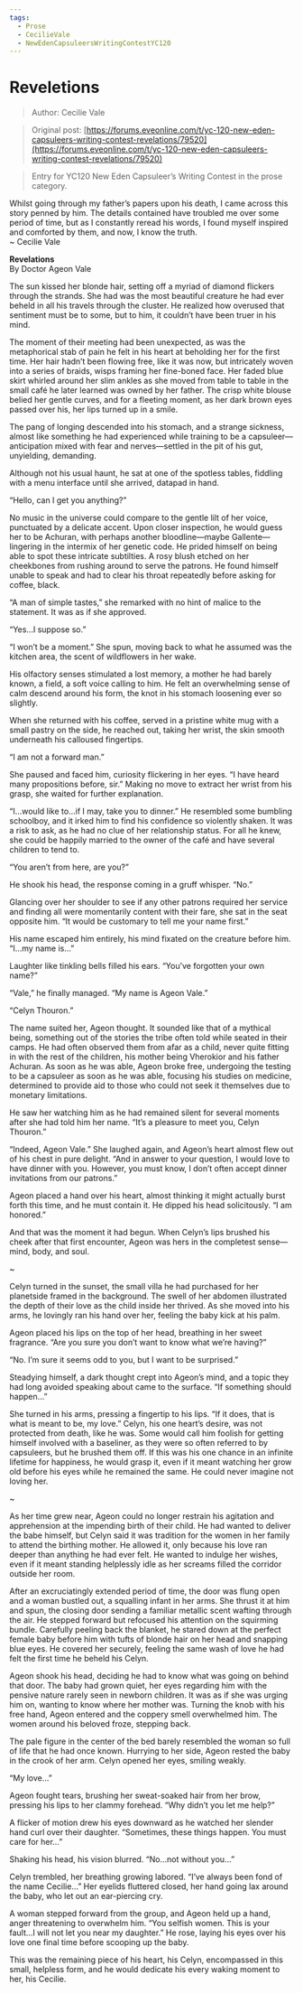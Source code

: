 ```yaml
---
tags:
  - Prose
  - CecilieVale
  - NewEdenCapsuleersWritingContestYC120
---
```


# Reveletions

> Author: Cecilie Vale

> Original post: [https://forums.eveonline.com/t/yc-120-new-eden-capsuleers-writing-contest-revelations/79520](https://forums.eveonline.com/t/yc-120-new-eden-capsuleers-writing-contest-revelations/79520)

> Entry for YC120 New Eden Capsuleer’s Writing Contest in the prose category.


Whilst going through my father’s papers upon his death, I came across this story penned by him. The details contained have troubled me over some period of time, but as I constantly reread his words, I found myself inspired and comforted by them, and now, I know the truth.<br>
~ Cecilie Vale

**Revelations**<br>
By Doctor Ageon Vale

The sun kissed her blonde hair, setting off a myriad of diamond flickers through the strands. She had was the most beautiful creature he had ever beheld in all his travels through the cluster. He realized how overused that sentiment must be to some, but to him, it couldn’t have been truer in his mind.

The moment of their meeting had been unexpected, as was the metaphorical stab of pain he felt in his heart at beholding her for the first time. Her hair hadn’t been flowing free, like it was now, but intricately woven into a series of braids, wisps framing her fine-boned face. Her faded blue skirt whirled around her slim ankles as she moved from table to table in the small café he later learned was owned by her father. The crisp white blouse belied her gentle curves, and for a fleeting moment, as her dark brown eyes passed over his, her lips turned up in a smile.

The pang of longing descended into his stomach, and a strange sickness, almost like something he had experienced while training to be a capsuleer—anticipation mixed with fear and nerves—settled in the pit of his gut, unyielding, demanding.

Although not his usual haunt, he sat at one of the spotless tables, fiddling with a menu interface until she arrived, datapad in hand.

“Hello, can I get you anything?”

No music in the universe could compare to the gentle lilt of her voice, punctuated by a delicate accent. Upon closer inspection, he would guess her to be Achuran, with perhaps another bloodline—maybe Gallente—lingering in the intermix of her genetic code. He prided himself on being able to spot these intricate subtilties. A rosy blush etched on her cheekbones from rushing around to serve the patrons. He found himself unable to speak and had to clear his throat repeatedly before asking for coffee, black.

“A man of simple tastes,” she remarked with no hint of malice to the statement. It was as if she approved.

“Yes…I suppose so.”

“I won’t be a moment.” She spun, moving back to what he assumed was the kitchen area, the scent of wildflowers in her wake.

His olfactory senses stimulated a lost memory, a mother he had barely known, a field, a soft voice calling to him. He felt an overwhelming sense of calm descend around his form, the knot in his stomach loosening ever so slightly.

When she returned with his coffee, served in a pristine white mug with a small pastry on the side, he reached out, taking her wrist, the skin smooth underneath his calloused fingertips.

“I am not a forward man.”

She paused and faced him, curiosity flickering in her eyes. “I have heard many propositions before, sir.” Making no move to extract her wrist from his grasp, she waited for further explanation.

“I…would like to…if I may, take you to dinner.” He resembled some bumbling schoolboy, and it irked him to find his confidence so violently shaken. It was a risk to ask, as he had no clue of her relationship status. For all he knew, she could be happily married to the owner of the café and have several children to tend to.

“You aren’t from here, are you?”

He shook his head, the response coming in a gruff whisper. “No.”

Glancing over her shoulder to see if any other patrons required her service and finding all were momentarily content with their fare, she sat in the seat opposite him. “It would be customary to tell me your name first.”

His name escaped him entirely, his mind fixated on the creature before him. “I…my name is…”

Laughter like tinkling bells filled his ears. “You’ve forgotten your own name?”

“Vale,” he finally managed. “My name is Ageon Vale.”

“Celyn Thouron.”

The name suited her, Ageon thought. It sounded like that of a mythical being, something out of the stories the tribe often told while seated in their camps. He had often observed them from afar as a child, never quite fitting in with the rest of the children, his mother being Vherokior and his father Achuran. As soon as he was able, Ageon broke free, undergoing the testing to be a capsuleer as soon as he was able, focusing his studies on medicine, determined to provide aid to those who could not seek it themselves due to monetary limitations.

He saw her watching him as he had remained silent for several moments after she had told him her name. “It’s a pleasure to meet you, Celyn Thouron.”

“Indeed, Ageon Vale.” She laughed again, and Ageon’s heart almost flew out of his chest in pure delight. “And in answer to your question, I would love to have dinner with you. However, you must know, I don’t often accept dinner invitations from our patrons.”

Ageon placed a hand over his heart, almost thinking it might actually burst forth this time, and he must contain it. He dipped his head solicitously. “I am honored.”

And that was the moment it had begun. When Celyn’s lips brushed his cheek after that first encounter, Ageon was hers in the completest sense—mind, body, and soul.

~

Celyn turned in the sunset, the small villa he had purchased for her planetside framed in the background. The swell of her abdomen illustrated the depth of their love as the child inside her thrived. As she moved into his arms, he lovingly ran his hand over her, feeling the baby kick at his palm.

Ageon placed his lips on the top of her head, breathing in her sweet fragrance. “Are you sure you don’t want to know what we’re having?”

“No. I’m sure it seems odd to you, but I want to be surprised.”

Steadying himself, a dark thought crept into Ageon’s mind, and a topic they had long avoided speaking about came to the surface. “If something should happen…”

She turned in his arms, pressing a fingertip to his lips. “If it does, that is what is meant to be, my love.”
Celyn, his one heart’s desire, was not protected from death, like he was. Some would call him foolish for getting himself involved with a baseliner, as they were so often referred to by capsuleers, but he brushed them off. If this was his one chance in an infinite lifetime for happiness, he would grasp it, even if it meant watching her grow old before his eyes while he remained the same. He could never imagine not loving her.

~

As her time grew near, Ageon could no longer restrain his agitation and apprehension at the impending birth of their child. He had wanted to deliver the babe himself, but Celyn said it was tradition for the women in her family to attend the birthing mother. He allowed it, only because his love ran deeper than anything he had ever felt. He wanted to indulge her wishes, even if it meant standing helplessly idle as her screams filled the corridor outside her room.

After an excruciatingly extended period of time, the door was flung open and a woman bustled out, a squalling infant in her arms. She thrust it at him and spun, the closing door sending a familiar metallic scent wafting through the air. He stepped forward but refocused his attention on the squirming bundle. Carefully peeling back the blanket, he stared down at the perfect female baby before him with tufts of blonde hair on her head and snapping blue eyes. He covered her securely, feeling the same wash of love he had felt the first time he beheld his Celyn.

Ageon shook his head, deciding he had to know what was going on behind that door. The baby had grown quiet, her eyes regarding him with the pensive nature rarely seen in newborn children. It was as if she was urging him on, wanting to know where her mother was. Turning the knob with his free hand, Ageon entered and the coppery smell overwhelmed him. The women around his beloved froze, stepping back.

The pale figure in the center of the bed barely resembled the woman so full of life that he had once known. Hurrying to her side, Ageon rested the baby in the crook of her arm. Celyn opened her eyes, smiling weakly.

“My love…”

Ageon fought tears, brushing her sweat-soaked hair from her brow, pressing his lips to her clammy forehead. “Why didn’t you let me help?”

A flicker of motion drew his eyes downward as he watched her slender hand curl over their daughter. “Sometimes, these things happen. You must care for her…”

Shaking his head, his vision blurred. “No…not without you…”

Celyn trembled, her breathing growing labored. “I’ve always been fond of the name Cecilie…” Her eyelids fluttered closed, her hand going lax around the baby, who let out an ear-piercing cry.

A woman stepped forward from the group, and Ageon held up a hand, anger threatening to overwhelm him.
“You selfish women. This is your fault…I will not let you near my daughter.” He rose, laying his eyes over his love one final time before scooping up the baby.

This was the remaining piece of his heart, his Celyn, encompassed in this small, helpless form, and he would dedicate his every waking moment to her, his Cecilie.
